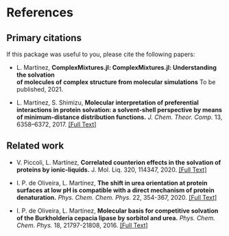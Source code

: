 # References

## Primary citations

If this package was useful to you, please cite the following papers:

* L. Martínez, **ComplexMixtures.jl: ComplexMixtures.jl: Understanding the solvation  
  of molecules of complex structure from molecular simulations** To be published, 2021.

* L. Martínez, S. Shimizu, **Molecular interpretation of preferential
  interactions in protein solvation: a solvent-shell perspective by
  means of minimum-distance distribution functions.** *J. Chem. Theor.
  Comp.* 13, 6358–6372, 2017. [[Full Text]](http://pubs.acs.org/doi/abs/10.1021/acs.jctc.7b00599)

## Related work

* V. Piccoli, L. Martínez, **Correlated counterion effects in the solvation
  of proteins by ionic-liquids.** J. Mol. Liq. 320, 114347, 2020.
  [[Full Text]](https://www.sciencedirect.com/science/article/pii/S0167732220337247?dgcid=author)

* I. P. de Oliveira, L. Martínez, **The shift in urea orientation at
  protein surfaces at low pH is compatible with a direct mechanism of
  protein denaturation.** *Phys. Chem. Chem. Phys.* 22, 354-367, 2020.
  [[Full Text]](https://pubs.rsc.org/en/content/articlelanding/2019/CP/C9CP05196A#!divAbstract)

* I. P. de Oliveira, L. Martínez, **Molecular basis for competitive
  solvation of the Burkholderia cepacia lipase by sorbitol and urea.**
  *Phys. Chem. Chem. Phys.* 18, 21797-21808, 2016.
  [[Full Text]](https://pubs.rsc.org/en/content/articlelanding/2016/cp/c6cp01789d#!divAbstract)


